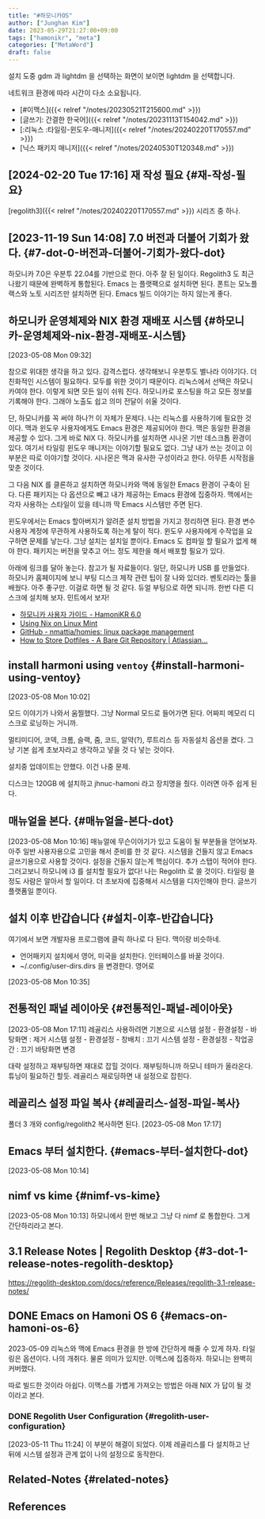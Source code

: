 ```yaml
---
title: "#하모니카OS"
author: ["Junghan Kim"]
date: 2023-05-29T21:27:00+09:00
tags: ["hamonikr", "meta"]
categories: ["MetaWord"]
draft: false
---
```


설치 도중 gdm 과 lightdm 을 선택하는 화면이 보이면 lightdm 을 선택합니다.

네트워크 환경에 따라 시간이 다소 소요됩니다.

-   [#이맥스]({{< relref "/notes/20230521T215600.md" >}})
-   [글쓰기: 간결한 한국어]({{< relref "/notes/20231113T154042.md" >}})
-   [:리눅스 :타일링-윈도우-매니저]({{< relref "/notes/20240220T170557.md" >}})
-   [닉스 패키지 매니저]({{< relref "/notes/20240530T120348.md" >}})


## <span class="timestamp-wrapper"><span class="timestamp">[2024-02-20 Tue 17:16] </span></span> 재 작성 필요 {#재-작성-필요}

[regolith3]({{< relref "/notes/20240220T170557.md" >}}) 시리즈 중 하나.


## <span class="timestamp-wrapper"><span class="timestamp">[2023-11-19 Sun 14:08] </span></span> 7.0 버전과 더불어 기회가 왔다. {#7-dot-0-버전과-더불어-기회가-왔다-dot}

하모니카 7.0은 우분투 22.04를 기반으로 한다. 아주 잘 된 일이다. Regolith3 도 최근 나왔기 때문에 완벽하게 통합된다. Emacs 는 플랫팩으로 설치하면 된다. 폰트는 모노플랙스와 노토 시리즈만 설치하면 된다. Emacs 빌드 이야기는 하지 않는게 좋다.


## 하모니카 운영체제와 NIX 환경 재배포 시스템 {#하모니카-운영체제와-nix-환경-재배포-시스템}

<span class="timestamp-wrapper"><span class="timestamp">[2023-05-08 Mon 09:32]</span></span>

참으로 위대한 생각을 하고 있다. 감격스럽다. 생각해보니 우분투도 별나라 이야기다. 더 친화적인 시스템이 필요하다. 모두를 위한 것이기 때문이다. 리눅스에서 선택은 하모니카여야 한다. 이렇게 되면 모든 일이 쉬워 진다. 하모니카로 포스팅을 하고 모든 정보를 기록해야 한다. 그래야 노출도 쉽고 의미 전달이 쉬울 것이다.

단, 하모니카를 꼭 써야 하나?! 이 자체가 문제다. 나는 리눅스를 사용하기에 필요한 것이다. 맥과 윈도우 사용자에게도 Emacs 환경은 제공되어야 한다. 맥은 동일한 환경을 제공할 수 있다. 그게 바로 NIX 다. 하모니카를 설치하면 시나몬 기반 데스크톱 환경이 있다. 여기서 타일링 윈도우 매니저는 이야기할 필요도 없다. 그냥 내가 쓰는 것이고 이 부분은 따로 이야기할 것이다. 시나몬은 맥과 유사한 구성이라고 한다. 아무튼 시작점을 맞춘 것이다.

그 다음 NIX 를 클론하고 설치하면 하모니카와 맥에 동일한 Emacs 환경이 구축이 된다. 다른 패키지는 다 옵션으로 빼고 내가 제공하는 Emacs 환경에 집중하자. 맥에서는 각자 사용하는 스타일이 있을 테니까 딱 Emacs 시스템만 주면 된다.

윈도우에서는 Emacs 할아버지가 알려준 설치 방법을 가지고 정리하면 된다. 환경 변수 사용자 계정에 무관하게 사용하도록 하는게 탈이 적다. 윈도우 사용자에게 수작업을 요구하면 문제를 낳는다. 그냥 설치는 설치일 뿐이다. Emacs 도 컴파일 할 필요가 없게 해야 한다. 패키지는 버전을 맞추고 어느 정도 제한을 해서 배포할 필요가 있다.

아래에 링크를 달아 놓는다. 참고가 될 자료들이다. 일단, 하모니카 USB 를 만들었다. 하모니카 홈페이지에 보니 부팅 디스크 제작 관련 팁이 잘 나와 있더라. 벤토리라는 툴을 배웠다. 아주 좋구만. 이걸로 하면 될 것 같다. 듀얼 부팅으로 하면 되니까. 한번 다른 디스크에 설치해 보자. 민트에서 보자!

-   [하모니카 사용자 가이드 - HamoniKR 6.0](https://docs.hamonikr.org/hamonikr-6.0/)
-   [Using Nix on Linux Mint](https://leward.eu/using-nix-on-linux-mint/)
-   [GitHub - nmattia/homies: linux package management](https://github.com/nmattia/homies)
-   [How to Store Dotfiles - A Bare Git Repository | Atlassian...](https://www.atlassian.com/git/tutorials/dotfiles)


## install harmoni using `ventoy` {#install-harmoni-using-ventoy}

<span class="timestamp-wrapper"><span class="timestamp">[2023-05-08 Mon 10:02]</span></span>

모드 이야기가 나와서 움찔했다. 그냥 Normal 모드로 들어가면 된다. 어짜피 메모리 디스크로 로닝하는 거니까.

멀티미디어, 코덱, 크롬, 슬랙, 줌, 코드, 알약(?), 루트리스 등 자동설치 옵션을 켰다. 그냥 기본 쉽게 초보자라고 생각하고 넣을 것 다 넣는 것이다.

설치중 업데이트는 안했다. 이건 나중 문제.

디스크는 120GB 에 설치하고 jhnuc-hamoni 라고 장치명을 줬다. 이러면 아주 쉽게 된다.


## 매뉴얼을 본다. {#매뉴얼을-본다-dot}

<span class="timestamp-wrapper"><span class="timestamp">[2023-05-08 Mon 10:16] </span></span> 매뉴얼에 무슨이야기가 있고 도움이 될 부분들을 얻어보자. 아주 일반 사용자용으로 고민을 해서 준비를 한 것 같다. 시스템을 건들지 않고 Emacs 글쓰기용으로 사용할 것이다. 설정을 건들지 않는게 핵심이다. 추가 스탭이 적어야 한다. 그러고보니 하모니에 i3 를 설치할 필요가 없다! 나는 Regolith 로 쓸 것이다. 타일링 쓸 정도 사람은 알아서 할 일이다. 더 초보자에 집중해서 시스템을 디자인해야 한다. 글쓰기 플랫폼일 뿐이다.


## 설치 이후 반갑습니다 {#설치-이후-반갑습니다}

여기에서 보면 개발자용 프로그램에 클릭 하나로 다 된다. 맥이랑 비슷하네.

-   언어패키지 설치에서 영어, 미국을 설치한다. 인터페이스를 바꿀 것이다.
-   ~/.config/user-dirs.dirs 을 변경한다. 영어로

<span class="timestamp-wrapper"><span class="timestamp">[2023-05-08 Mon 10:35]</span></span>


## 전통적인 패널 레이아웃 {#전통적인-패널-레이아웃}

<span class="timestamp-wrapper"><span class="timestamp">[2023-05-08 Mon 17:11]</span></span> 레골리스 사용하려면 기본으로 시스템 설정 - 환경설정 - 바탕화면 : 제거 시스템 설정 - 환경설정 - 창배치 : 끄기 시스템 설정 - 환경설정 - 작업공간 : 끄기 바탕화면 변경

대략 설정하고 재부팅하면 재대로 잡힐 것이다. 재부팅하니까 하모니 테마가 올라온다. 튜닝이 필요하긴 할듯. 레골리스 재로딩하면 내 설정으로 잡힌다.


## 레골리스 설정 파일 복사 {#레골리스-설정-파일-복사}

폴더 3 개와 config/regolith2 복사하면 된다. <span class="timestamp-wrapper"><span class="timestamp">[2023-05-08 Mon 17:17]</span></span>


## Emacs 부터 설치한다. {#emacs-부터-설치한다-dot}

<span class="timestamp-wrapper"><span class="timestamp">[2023-05-08 Mon 10:14]</span></span>


## nimf vs kime {#nimf-vs-kime}

<span class="timestamp-wrapper"><span class="timestamp">[2023-05-08 Mon 10:13]</span></span> 하모니에서 한번 해보고 그냥 다 nimf 로 통합한다. 그게 간단하리라고 본다.


## 3.1 Release Notes | Regolith Desktop {#3-dot-1-release-notes-regolith-desktop}

<https://regolith-desktop.com/docs/reference/Releases/regolith-3.1-release-notes/>


## <span class="org-todo done DONE">DONE</span> Emacs on Hamoni OS 6 {#emacs-on-hamoni-os-6}

2023-05-09 리눅스와 맥에 Emacs 환경을 한 방에 간단하게 해줄 수 있게 하자. 타일링은 옵션이다. 나의 개취다. 물론 의미가 있지만. 이맥스에 집중하자. 하모니는 완벽히 커버했다.

따로 빌드한 것이라 아쉽다. 이맥스를 가볍게 가져오는 방법은 아래 NIX 가 답이 될 것이라고 본다.


### <span class="org-todo done DONE">DONE</span> Regolith User Configuration {#regolith-user-configuration}

<span class="timestamp-wrapper"><span class="timestamp">[2023-05-11 Thu 11:24]</span></span> 이 부분이 해결이 되었다. 이제 레골리스를 다 설치하고 난 뒤에 시스템 설정과 관계 없이 나의 설정으로 동작한다.


## Related-Notes {#related-notes}

## References

<style>.csl-entry{text-indent: -1.5em; margin-left: 1.5em;}</style><div class="csl-bib-body">
</div>
